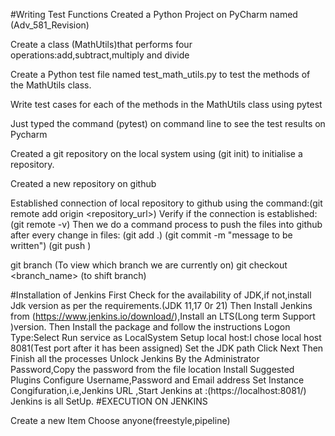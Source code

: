 #Writing Test Functions
Created a Python Project on PyCharm named (Adv_581_Revision)

Create a class (MathUtils)that performs four operations:add,subtract,multiply and divide

Create a Python test file named test_math_utils.py to test the methods of the MathUtils class.

Write test cases for each of the methods in the MathUtils class using pytest

Just typed the command (pytest) on command line to see the test results on Pycharm

Created a git repository on the local system using (git init) to initialise a repository.

Created a new repository on github 

Established connection of local repository to github using the command:(git remote add origin <repository_url>)
Verify if the connection is established:(git remote -v)
Then we do a command process to  push the files into github after every change in files:
(git add .)
(git commit -m "message to be written")
(git push )

git branch (To view which branch we are currently on)
git checkout <branch_name> (to shift branch) 


#Installation of Jenkins
First Check for the availability of JDK,if not,install Jdk version as per the requirements.(JDK 11,17 0r 21)
Then Install Jenkins from (https://www.jenkins.io/download/),Install an LTS(Long term Support )version.
Then Install the package and follow the instructions
Logon Type:Select Run service as LocalSystem
Setup local host:I chose local host 8081(Test port after it has been assigned)
Set the JDK path
Click Next
Then Finish all the processes
Unlock Jenkins By the Administrator Password,Copy the password from the file location
Install Suggested Plugins
Configure Username,Password and Email address
Set Instance Congifuration,i.e,Jenkins URL ,Start Jenkins at :(https://localhost:8081/)
Jenkins is all SetUp.
#EXECUTION ON JENKINS

Create a new Item
Choose anyone(freestyle,pipeline) 
